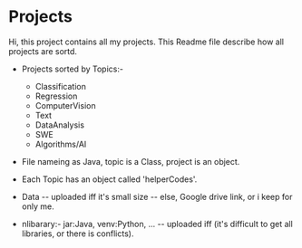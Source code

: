 # Projects
Hi, this project contains all my projects.
This Readme file describe how all projects are sortd.

- Projects sorted by Topics:-
	- Classification
	- Regression
	- ComputerVision
	- Text
	- DataAnalysis
	- SWE
	-  Algorithms/AI

- File nameing as Java, topic is a Class, project is an object.

- Each Topic has an object called 'helperCodes'.

- Data
-- uploaded iff it's small size
-- else, Google drive link, or i keep for only me.

- nlibarary:- jar:Java, venv:Python, ...
-- uploaded iff (it's difficult to get all libraries, or there is conflicts).
